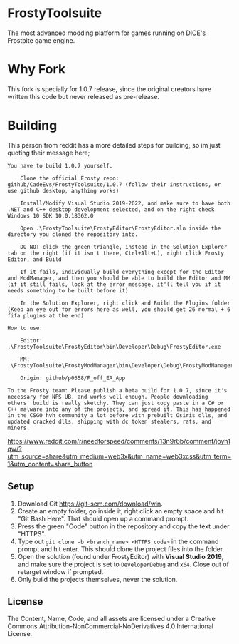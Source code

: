 # FrostyToolsuite
The most advanced modding platform for games running on DICE's Frostbite game engine.

# Why Fork
This fork is specially for 1.0.7 release, since the original creators have written this code but never released as pre-release.

# Building
This person from reddit has a more detailed steps for building, so im just quoting their message here;

```
You have to build 1.0.7 yourself.

    Clone the official Frosty repo: github/CadeEvs/FrostyToolsuite/1.0.7 (follow their instructions, or use github desktop, anything works)

    Install/Modify Visual Studio 2019-2022, and make sure to have both .NET and C++ desktop development selected, and on the right check Windows 10 SDK 10.0.18362.0

    Open .\FrostyToolsuite\FrostyEditor\FrostyEditor.sln inside the directory you cloned the repository into.

    DO NOT click the green triangle, instead in the Solution Explorer tab on the right (if it isn't there, Ctrl+Alt+L), right click Frosty Editor, and Build

    If it fails, individually build everything except for the Editor and ModManager, and then you should be able to build the Editor and MM (if it still fails, look at the error message, it'll tell you if it needs something to be built before it)

    In the Solution Explorer, right click and Build the Plugins folder (Keep an eye out for errors here as well, you should get 26 normal + 6 fifa plugins at the end)

How to use:

    Editor: .\FrostyToolsuite\FrostyEditor\bin\Developer\Debug\FrostyEditor.exe

    MM: .\FrostyToolsuite\FrostyModManager\bin\Developer\Debug\FrostyModManager.exe

    Origin: github/p0358/F_off_EA_App

To the Frosty team: Please publish a beta build for 1.0.7, since it's necessary for NFS UB, and works well enough. People downloading others' build is really sketchy. They can just copy paste in a C# or C++ malware into any of the projects, and spread it. This has happened in the CSGO hvh community a lot before with prebuilt Osiris dlls, and updated cracked dlls, shipping with dc token stealers, rats, and miners.

```


https://www.reddit.com/r/needforspeed/comments/13n9r6b/comment/joyh1qw/?utm_source=share&utm_medium=web3x&utm_name=web3xcss&utm_term=1&utm_content=share_button

## Setup

1. Download Git https://git-scm.com/download/win.
2. Create an empty folder, go inside it, right click an empty space and hit "Git Bash Here". That should open up a command prompt.
3. Press the green "Code" button in the repository and copy the text under "HTTPS".
4. Type out ``git clone -b <branch_name> <HTTPS code>`` in the command prompt and hit enter. This should clone the project files into the folder.
5. Open the solution (found under FrostyEditor) with **Visual Studio 2019**, and make sure the project is set to ``DeveloperDebug`` and ``x64``. Close out of retarget window if prompted.
6. Only build the projects themselves, never the solution.

## License
The Content, Name, Code, and all assets are licensed under a Creative Commons Attribution-NonCommercial-NoDerivatives 4.0 International License.
